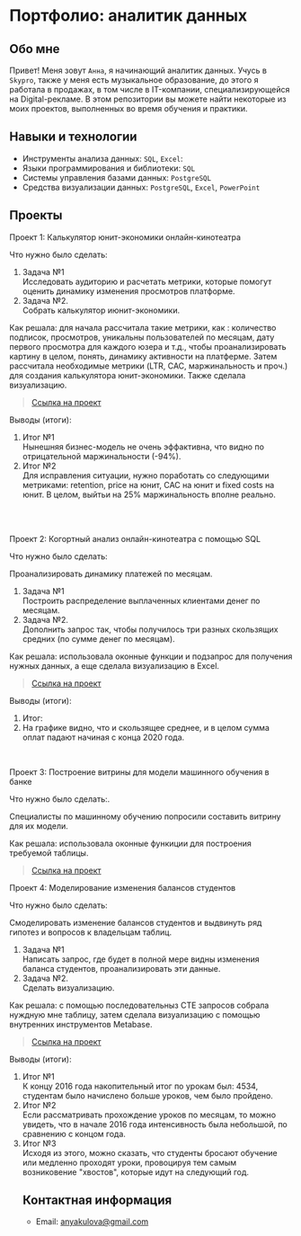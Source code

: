 # Портфолио: аналитик данных

## Обо мне 
Привет! Меня зовут ``Анна``, я начинающий аналитик данных. 
Учусь в ``Skypro``, также у меня есть музыкальное образование, до этого я работала в продажах, в том числе в IT-компании, специализирующейся на Digital-рекламе. 
В этом репозитории вы можете найти некоторые из моих проектов, выполненных во время обучения и практики.
<br>

## Навыки и технологии
- Инструменты анализа данных: ``SQL``, ``Excel``: 
- Языки программирования и библиотеки: ``SQL``
- Системы управления базами данных: ``PostgreSQL``
- Средства визуализации данных: ``PostgreSQL``, ``Excel``, ``PowerPoint``



## Проекты
<p> Проект 1: Калькулятор юнит-экономики онлайн-кинотеатра</p>
<p>Что нужно было сделать:<p>
<ol>
  <li>Задача №1</li>
  Исследовать аудиторию и расчетать метрики, которые помогут оценить динамику изменения просмотров платформе.
  <li>Задача №2.</li>
  Собрать калькулятор июнит-экономики.
</ol>

<p>Как решала: для начала рассчитала такие метрики, как : количество подписок, просмотров, уникальны пользователей по месяцам, дату первого просмотра для каждого юзера и т.д., чтобы проанализировать картину в целом, понять, динамику активности на платферме. Затем рассчитала необходимые метрики (LTR, CAC, маржинальность и проч.) для создания калькулятора юнит-экономики. Также сделала визуализацию.<p>


> <a href="https://github.com/minisnek/Portfolio/blob/main/projects/%D0%BF%D1%80%D0%BE%D0%B5%D0%BA%D1%821.xlsx">Ссылка на проект</a>

<p>Выводы (итоги):<p>
<ol>
  <li>Итог №1</li>
  Нынешняя бизнес-модель не очень эффактивна, что видно по отрицательной маржинальности (-94%).
  <li>Итог №2</li>
  Для исправления ситуации, нужно поработать со следующими метриками: retention, price на юнит, CAC на юнит и fixed costs на юнит. В целом, выйтьи на 25% маржинальность вполне реально. 
</ol>
<br> 

<br> 
<p> Проект 2: Когортный анализ онлайн-кинотеатра с помощью SQL</p>
<p>Что нужно было сделать:<p>
  Проанализировать динамику платежей по месяцам.
<ol>
  <li>Задача №1</li>
  Построить распределение выплаченных клиентами денег по месяцам.
  <li>Задача №2.</li>
  Дополнить запрос так, чтобы получилось три разных скользящих средних (по сумме денег по месяцам).
</ol>
<p>Как решала: использовала оконные функции и подзапрос для получения нужных данных, а еще сделала визуализацию в Excel.<p>
  
> <a href="https://github.com/minisnek/Portfolio/blob/main/projects/%D0%BF%D1%80%D0%BE%D0%B5%D0%BA%D1%822.xlsx">Ссылка на проект</a>

  <p>Выводы (итоги):<p>
<ol>
  <li>Итог:<li>
На графике видно, что и скользящее среднее, и в целом сумма оплат падают начиная с конца 2020 года.

</ol>

<br> 
<p>Проект 3: Построение витрины для модели машинного обучения в банке </p> 
<p>Что нужно было сделать:.<p>
Специалисты по машинному обучению попросили составить витрину для их модели.
  
<p>Как решала: использовала оконные функиции для построения требуемой таблицы.<p>

> <a href="https://github.com/minisnek/Portfolio/blob/main/projects/%D0%BF%D1%80%D0%BE%D0%B5%D0%BA%D1%823">Ссылка на проект</a>


<p>Проект 4: Моделирование изменения балансов студентов</p> 
<p>Что нужно было сделать:<p>
Смоделировать изменение балансов студентов и выдвинуть ряд гипотез и вопросов к владельцам таблиц.
<ol>
  <li>Задача №1</li>
Написать запрос, где будет в полной мере видны изменения баланса студентов, проанализировать эти данные.
  <li>Задача №2.</li>
  Сделать визуализацию.
</ol>

<p>Как решала: с помощью последовательныз CTE запросов собрала нуждную мне таблицу, затем сделала визуализацию с помощью внутренних инструментов Metabase.<p>

> <a href="https://github.com/minisnek/Portfolio/blob/main/projects/%D0%BF%D1%80%D0%BE%D0%B5%D0%BA%D1%824.xlsx">Ссылка на проект</a>
 
 <p>Выводы (итоги):<p>
<ol>
  <li>Итог №1</li>
  К концу 2016 года накопительный итог по урокам был: 4534, студентам было начислено больше уроков, чем было пройдено.
 <li>Итог №2</li>
  Если рассматривать прохождение уроков по месяцам, то можно увидеть, что в  начале 2016 года интенсивность была небольшой, по сравнению с концом года.  
<li>Итог №3</li>
Исходя из этого, можно сказать, что студенты бросают обучение или медленно проходят уроки, провоцируя тем самым возниковение "хвостов", которые идут на следующий год. 


## Контактная информация
- Email: anyakulova@gmail.com

